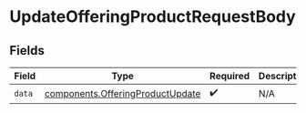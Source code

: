 # UpdateOfferingProductRequestBody


## Fields

| Field                                                                                | Type                                                                                 | Required                                                                             | Description                                                                          |
| ------------------------------------------------------------------------------------ | ------------------------------------------------------------------------------------ | ------------------------------------------------------------------------------------ | ------------------------------------------------------------------------------------ |
| `data`                                                                               | [components.OfferingProductUpdate](../../models/components/offeringproductupdate.md) | :heavy_check_mark:                                                                   | N/A                                                                                  |